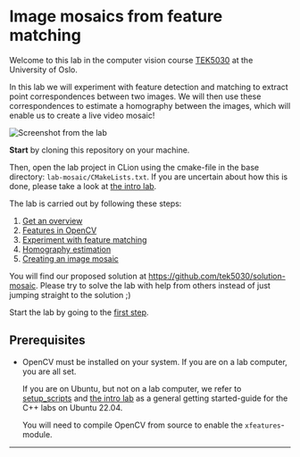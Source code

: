 # Image mosaics from feature matching

Welcome to this lab in the computer vision course [TEK5030] at the University of Oslo.

In this lab we will experiment with feature detection and matching to extract point correspondences between two images.
We will then use these correspondences to estimate a homography between the images, which will enable us to create a live video mosaic!

![Screenshot from the lab](lab-guide/img/screenshot_lab4.png)

**Start** by cloning this repository on your machine. 

Then, open the lab project in CLion using the cmake-file in the base directory:
`lab-mosaic/CMakeLists.txt`.
If you are uncertain about how this is done, please take a look at [the intro lab].

The lab is carried out by following these steps:

1. [Get an overview](lab-guide/1-get-an-overview.md)
2. [Features in OpenCV](lab-guide/2-features-in-opencv.md)
3. [Experiment with feature matching](lab-guide/3-experiment-with-feature-matching.md)
4. [Homography estimation](lab-guide/4-homography-estimation.md)
5. [Creating an image mosaic](lab-guide/5-creating-an-image-mosaic.md) 

You will find our proposed solution at https://github.com/tek5030/solution-mosaic. 
Please try to solve the lab with help from others instead of just jumping straight to the solution ;)

Start the lab by going to the [first step](lab-guide/1-get-an-overview.md).

## Prerequisites
- OpenCV must be installed on your system. If you are on a lab computer, you are all set.

  If you are on Ubuntu, but not on a lab computer, we refer to [setup_scripts](https://github.com/tek5030/setup_scripts) and [the intro lab] as a general getting started-guide for the C++ labs on Ubuntu 22.04.

  You will need to compile OpenCV from source to enable the `xfeatures`-module.

---

[TEK5030]: https://www.uio.no/studier/emner/matnat/its/TEK5030/
[the intro lab]: https://github.com/tek5030/lab-intro/blob/master/cpp/lab-guide/1-open-project-in-clion.md
